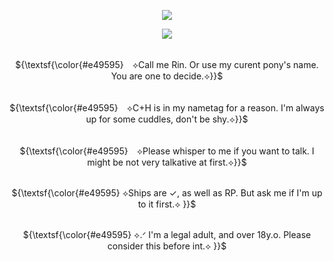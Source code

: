 <p align="center">
<img src=https://github.com/user-attachments/assets/a89f81d1-b616-4fb0-b3e9-36eb48459d32>
</p>

<p align="center">
<img src="https://readme-typing-svg.demolab.com?font=Zen+Old+Mincho&duration=5000&pause=3000&color=521818&center=true&width=439&lines=✞+𝓣𝓞+𝓗𝓔𝓛𝓛+𝓐𝓝𝓓+𝓑𝓐𝓒𝓚+✞"./>
</p>

<p align="center">
     <br> ${\textsf{\color{#e49595}　⟡Call me Rin. Or use my curent pony's name. You are one to decide.⟡}}$ 
 <br>
  </p>
  <p align="center">
     <br> ${\textsf{\color{#e49595}　⟡C+H is in my nametag for a reason. I'm always up for some cuddles, don't be shy.⟡}}$ 
 <br>
  </p>
  <p align="center">
     <br> ${\textsf{\color{#e49595}　⟡Please whisper to me if you want to talk. I might be not very talkative at first.⟡}}$ 
 <br>
  </p>
    <p align="center">
     <br> ${\textsf{\color{#e49595}  ⟡Ships are ✓, as well as RP. But ask me if I'm up to it first.⟡ }}$ 
 <br>
  </p>
   <p align="center">
     <br> ${\textsf{\color{#e49595}  ⟡.ᐟ I'm a legal adult, and over 18y.o. Please consider this before int.⟡ }}$ 
 <br>
  </p>
